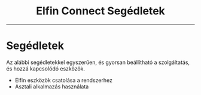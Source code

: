 <h1 align="center">Elfin Connect Segédletek</h1>

---

# Segédletek

Az alábbi segédletekkel egyszerűen, és gyorsan beállítható a szolgáltatás, és hozzá kapcsolódó eszközök.

-   Elfin eszközök csatolása a rendszerhez
-   Asztali alkalmazás használata

